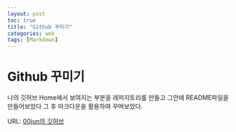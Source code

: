 ```yaml
---
layout: post
toc: true
title: "Github 꾸미기"
categories: web
tags: [Markdown]
---
```

Github 꾸미기
======

나의 깃허브 Home에서 보여지는 부분을
레퍼지토리를 만들고 그안에 README파일을 만들어보았다
그 후 마크다운을 활용하여 꾸며보았다.

URL: [00jun의 깃허브](https://github.com/00jun)
